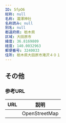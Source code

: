 ```yaml
---
ID: 5fpO6
総称: null
名称: 瀧澤神社
名称読み: null
別名: null
都道府県: 栃木県
区域: 大田原市
緯度: 36.8169809
経度: 140.0032963
郵便番号: 3240033
住所: 栃木県大田原市滝沢４０１
---
```


## その他

### 参考URL

| URL | 説明          |
| --- | ------------- |
|     | OpenStreetMap |
